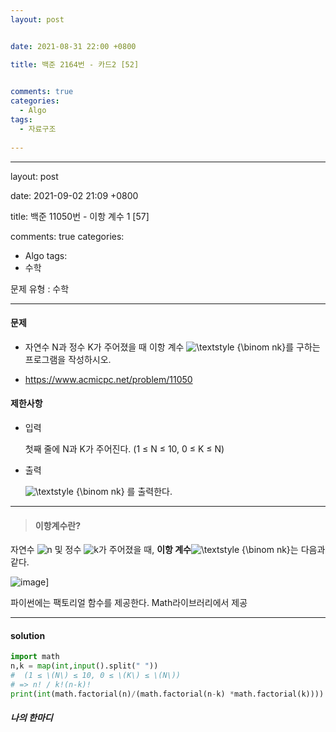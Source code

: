 ```yaml
---
layout: post


date: 2021-08-31 22:00 +0800

title: 백준 2164번 - 카드2 [52]

  
comments: true
categories: 
  - Algo
tags: 
  - 자료구조
  
---
```


---

layout: post


date: 2021-09-02 21:09 +0800

title: 백준 11050번 - 이항 계수 1 [57]


comments: true
categories: 
  - Algo
tags: 
  - 수학

문제 유형 : 수학

---

#### 문제

- 자연수 N과 정수 K가 주어졌을 때 이항 계수 ![\textstyle {\binom  nk}](https://wikimedia.org/api/rest_v1/media/math/render/svg/20897631d805059d3e86b791c9d6b96c0f20abf4)를 구하는 프로그램을 작성하시오.

- https://www.acmicpc.net/problem/11050

#### 제한사항

- 입력

  첫째 줄에 N과 K가 주어진다. (1 ≤ N ≤ 10, 0 ≤ K ≤ N)

- 출력

  ![\textstyle {\binom  nk}](https://wikimedia.org/api/rest_v1/media/math/render/svg/20897631d805059d3e86b791c9d6b96c0f20abf4) 를 출력한다.



---

> #### 이항계수란?

자연수 ![n](https://wikimedia.org/api/rest_v1/media/math/render/svg/a601995d55609f2d9f5e233e36fbe9ea26011b3b) 및 정수 ![k](https://wikimedia.org/api/rest_v1/media/math/render/svg/c3c9a2c7b599b37105512c5d570edc034056dd40)가 주어졌을 때, **이항 계수**![\textstyle {\binom  nk}](https://wikimedia.org/api/rest_v1/media/math/render/svg/20897631d805059d3e86b791c9d6b96c0f20abf4)는 다음과 같다.

![image](https://wikimedia.org/api/rest_v1/media/math/render/svg/af575850eec19a2efa2ac71d38c3a4c7af88bf5d)]



파이썬에는 팩토리얼 함수를 제공한다. Math라이브러리에서 제공

---

#### solution

```python
import math
n,k = map(int,input().split(" "))
#  (1 ≤ \(N\) ≤ 10, 0 ≤ \(K\) ≤ \(N\))
# => n! / k!(n-k)!
print(int(math.factorial(n)/(math.factorial(n-k) *math.factorial(k))))
```



 ##### 나의 한마디

